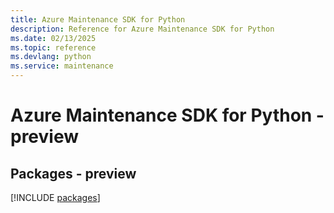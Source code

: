 ```yaml
---
title: Azure Maintenance SDK for Python
description: Reference for Azure Maintenance SDK for Python
ms.date: 02/13/2025
ms.topic: reference
ms.devlang: python
ms.service: maintenance
---
```

# Azure Maintenance SDK for Python - preview
## Packages - preview
[!INCLUDE [packages](maintenance-index.md)]